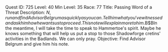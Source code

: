 Quest ID: 725
Level: 40
Min Level: 35
Race: 77
Title: Passing Word of a Threat
Description: $N, run and find Advisor Belgrum as quickly as you can. Tell him what you've witnessed and ask him how he wants us to proceed. This note will explain more to him.$B$BIn the meantime, I will take the time to speak to Hammertoe's spirit. Maybe he knows something that will help us put a stop to those Shadowforge cretins' activities in the Badlands. We can only pray.
Objective: Find Advisor Belgrum and give him his note.
